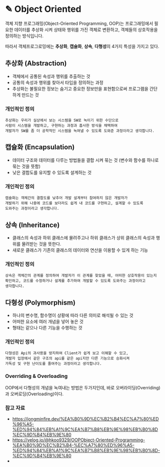 # ✎ Object Oriented
객체 지향 프로그래밍(Object-Oriented Programming, OOP)는 프로그래밍에서 필요한 데이터를 추상화 시켜 상태와 행위를 가진 객체로 변환하고, 객체들의 상호작용을 정의하는 방식입니다.

따라서 객체프로그로밍에는 **추상화**, **캡슐화**, **상속**, **다형성**의 4가지 특성을 가지고 있다.

## 추상화 (Abstraction)
- 객체에서 공통된 속성과 행위를 추출하는 것
- 공통의 속성과 행위를 찾아서 타입을 정의하는 과정
- 추상화는 불필요한 정보는 숨기고 중요한 정보만을 표현함으로써 프로그램을 간단하게 만드는 것

### 개인적인 정의
```
추상화는 우리가 실상에서 보는 시스템을 SW로 녹이기 위한 수단으로 
사람이 시스템을 개발하고, 구현하는 과정과 흡사한 방식을 채택하여
개발자가 SW를 좀 더 공학적인 시스템을 녹여낼 수 있도록 도와준 과정이라고 생각합니다.
```

## 캡슐화 (Encapsulation)
- 데이터 구조와 데이터를 다루는 방법들을 결합 시켜 묶는 것 (변수와 함수를 하나로 묶는 것을 뜻함)
- 낮은 결합도를 유지할 수 있도록 설계하는 것

### 개인적인 정의
```
캡슐화는 객체간의 결합도를 낮추어 개발 설계부터 참여하지 않은 개발자가 
개발하기 위해 나중에 코드를 보더라도 쉽게 내 코드를 구현하고, 설계할 수 있도록
도와주는 과정이라고 생각합니다.
```

## 상속 (Inheritance)
- 클래스의 속성과 하위 클래스에 물려주고나 하위 클래스가 상위 클래스의 속성과 행위를 물려받는 것을 뜻한다.
- 새로운 클래스가 기존의 클래스의 데이터와 연산을 이용할 수 있게 하는 기능
### 개인적인 정의
```
상속은 객체간의 관계를 정의하여 개발자가 이 관계를 찾았을 때, 어떠한 상호작용이 있는지
확인하고, 코드를 수정하거나 설계를 추가하여 개발할 수 있도록 도와주는 과정이라고 
생각합니다.
```

## 다형성 (Polymorphism)
- 하나의 변수명, 함수명이 상황에 따라 다른 의미로 해석될 수 있는 것
- 어떠한 요소에 여러 개념을 넣어 놓은 것
- 형태는 같으나 다른 기능을 수행하는 것
### 개인적인 정의
```
다형성은 Api의 과사용을 방지하여 Client가 쉽게 보고 이해할 수 있고, 
개발자 입장에서 같은 구조의 api를 같은 api지만 다른 기능으로 승화시켜 
가독성 및 구현 난이도를 줄여주는 과정이라고 생각합니다.
```

### Overriding & Overloading
OOP에서 다형성의 개념을 녹여내는 방법은 두가지인데, 바로 오버라이딩(Overriding)과 오버로딩(Overloading)이다.

### 참고 자료
- https://jongminfire.dev/%EA%B0%9D%EC%B2%B4%EC%A7%80%ED%96%A5-%ED%94%84%EB%A1%9C%EA%B7%B8%EB%9E%98%EB%B0%8D%EC%9D%B4%EB%9E%80
- https://velog.io/@hkoo9329/OOPObject-Oriented-Programming-%EA%B0%9D%EC%B2%B4-%EC%A7%80%ED%96%A5-%ED%94%84%EB%A1%9C%EA%B7%B8%EB%9E%98%EB%B0%8D-%EC%9D%B4%EB%9E%80
- 